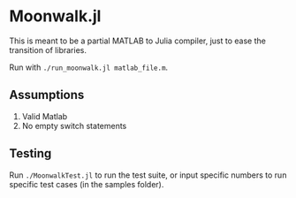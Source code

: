 Moonwalk.jl
========

This is meant to be a partial MATLAB to Julia compiler, just to ease the transition of libraries.

Run with `./run_moonwalk.jl matlab_file.m`.

Assumptions
--------
1. Valid Matlab
1. No empty switch statements

Testing
---
Run `./MoonwalkTest.jl` to run the test suite, or input specific numbers to run specific test cases (in the samples folder).
